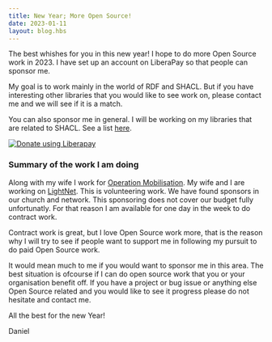 ```yaml
---
title: New Year; More Open Source!
date: 2023-01-11
layout: blog.hbs
---
```


The best whishes for you in this new year! I hope to do more Open Source work in 2023. I have set up an account on LiberaPay so that people can sponsor me.

My goal is to work mainly in the world of RDF and SHACL. But if you have interesting other libraries that you would like to see work on, please contact me and we will see if it is a match.

You can also sponsor me in general. I will be working on my libraries that are related to SHACL. See a list [here](https://danielbeeke.nl/#open-source).

<a target="_blank" href="https://liberapay.com/danielbeeke/donate">
    <img alt="Donate using Liberapay" src="https://liberapay.com/assets/widgets/donate.svg">
</a>

### Summary of the work I am doing

Along with my wife I work for [Operation Mobilisation](https://om.org/mediaworks). My wife and I are working on [LightNet](/projects/lightnet/). This is volunteering work. We have found sponsors in our church and network. This sponsoring does not cover our budget fully unfortunatly. For that reason I am available for one day in the week to do contract work. 

Contract work is great, but I love Open Source work more, that is the reason why I will try to see if people want to support me in following my pursuit to do paid Open Source work.

It would mean much to me if you would want to sponsor me in this area. The best situation is ofcourse if I can do open source work that you or your organisation benefit off. If you have a project or bug issue or anything else Open Source related and you would like to see it progress please do not hesitate and contact me.

All the best for the new Year!

Daniel